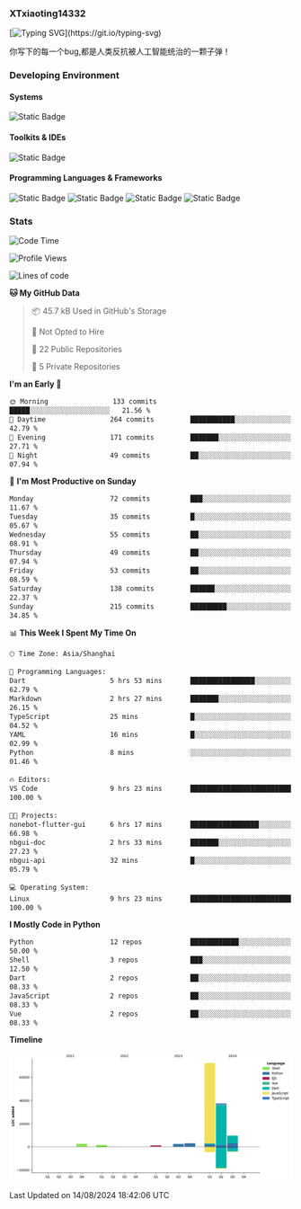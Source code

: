 ### XTxiaoting14332

[![Typing SVG](https://readme-typing-svg.herokuapp.com?font=JetBrians+Mono&pause=1000&random=false&width=435&lines=Hello+World!)](https://git.io/typing-svg)

你写下的每一个bug,都是人类反抗被人工智能统治的一颗子弹！

### Developing Environment

#### Systems

![Static Badge](https://img.shields.io/badge/Ubuntu-%20?style=flat-square&logo=ubuntu&logoColor=white&color=E34F26)

#### Toolkits & IDEs

![Static Badge](https://img.shields.io/badge/Visual%20Studio%20Code-%20?style=flat-square&logo=visualstudiocode&logoColor=white&color=blue)

#### Programming Languages & Frameworks

![Static Badge](https://img.shields.io/badge/Dart-%20?style=flat-square&logo=dart&logoColor=white&color=0175C2)
![Static Badge](https://img.shields.io/badge/Flutter-%20?style=flat-square&logo=flutter&logoColor=white&color=02569B)
![Static Badge](https://img.shields.io/badge/Python-%20?style=flat-square&logo=python&logoColor=white&color=E7A781)
![Static Badge](https://img.shields.io/badge/Bash%20Shell-%20?style=flat-square&logo=shell&logoColor=white&color=49D868)

### Stats

<!--START_SECTION:waka-->
![Code Time](http://img.shields.io/badge/Code%20Time-103%20hrs%204%20mins-blue)

![Profile Views](http://img.shields.io/badge/Profile%20Views-0-blue)

![Lines of code](https://img.shields.io/badge/From%20Hello%20World%20I%27ve%20Written-129.4%20thousand%20lines%20of%20code-blue)

**🐱 My GitHub Data** 

> 📦 45.7 kB Used in GitHub's Storage 
 > 
> 🚫 Not Opted to Hire
 > 
> 📜 22 Public Repositories 
 > 
> 🔑 5 Private Repositories 
 > 
**I'm an Early 🐤** 

```text
🌞 Morning                133 commits         █████░░░░░░░░░░░░░░░░░░░░   21.56 % 
🌆 Daytime                264 commits         ███████████░░░░░░░░░░░░░░   42.79 % 
🌃 Evening                171 commits         ███████░░░░░░░░░░░░░░░░░░   27.71 % 
🌙 Night                  49 commits          ██░░░░░░░░░░░░░░░░░░░░░░░   07.94 % 
```
📅 **I'm Most Productive on Sunday** 

```text
Monday                   72 commits          ███░░░░░░░░░░░░░░░░░░░░░░   11.67 % 
Tuesday                  35 commits          █░░░░░░░░░░░░░░░░░░░░░░░░   05.67 % 
Wednesday                55 commits          ██░░░░░░░░░░░░░░░░░░░░░░░   08.91 % 
Thursday                 49 commits          ██░░░░░░░░░░░░░░░░░░░░░░░   07.94 % 
Friday                   53 commits          ██░░░░░░░░░░░░░░░░░░░░░░░   08.59 % 
Saturday                 138 commits         ██████░░░░░░░░░░░░░░░░░░░   22.37 % 
Sunday                   215 commits         █████████░░░░░░░░░░░░░░░░   34.85 % 
```


📊 **This Week I Spent My Time On** 

```text
🕑︎ Time Zone: Asia/Shanghai

💬 Programming Languages: 
Dart                     5 hrs 53 mins       ████████████████░░░░░░░░░   62.79 % 
Markdown                 2 hrs 27 mins       ███████░░░░░░░░░░░░░░░░░░   26.15 % 
TypeScript               25 mins             █░░░░░░░░░░░░░░░░░░░░░░░░   04.52 % 
YAML                     16 mins             █░░░░░░░░░░░░░░░░░░░░░░░░   02.99 % 
Python                   8 mins              ░░░░░░░░░░░░░░░░░░░░░░░░░   01.46 % 

🔥 Editors: 
VS Code                  9 hrs 23 mins       █████████████████████████   100.00 % 

🐱‍💻 Projects: 
nonebot-flutter-gui      6 hrs 17 mins       █████████████████░░░░░░░░   66.98 % 
nbgui-doc                2 hrs 33 mins       ███████░░░░░░░░░░░░░░░░░░   27.23 % 
nbgui-api                32 mins             █░░░░░░░░░░░░░░░░░░░░░░░░   05.79 % 

💻 Operating System: 
Linux                    9 hrs 23 mins       █████████████████████████   100.00 % 
```

**I Mostly Code in Python** 

```text
Python                   12 repos            ████████████░░░░░░░░░░░░░   50.00 % 
Shell                    3 repos             ███░░░░░░░░░░░░░░░░░░░░░░   12.50 % 
Dart                     2 repos             ██░░░░░░░░░░░░░░░░░░░░░░░   08.33 % 
JavaScript               2 repos             ██░░░░░░░░░░░░░░░░░░░░░░░   08.33 % 
Vue                      2 repos             ██░░░░░░░░░░░░░░░░░░░░░░░   08.33 % 
```



**Timeline**

![Lines of Code chart](https://raw.githubusercontent.com/XTxiaoting14332/XTxiaoting14332/main/assets/bar_graph.png)


 Last Updated on 14/08/2024 18:42:06 UTC
<!--END_SECTION:waka-->